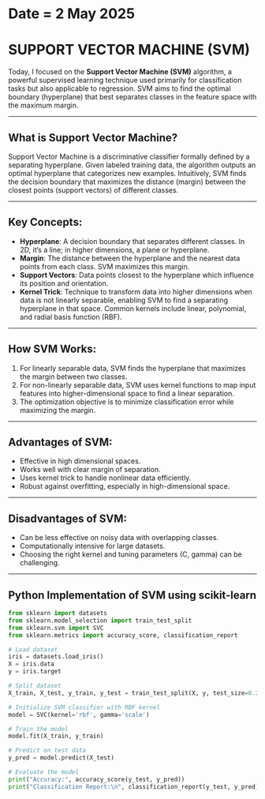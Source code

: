 # Date = 2 May 2025  
# SUPPORT VECTOR MACHINE (SVM)

Today, I focused on the **Support Vector Machine (SVM)** algorithm, a powerful supervised learning technique used primarily for classification tasks but also applicable to regression. SVM aims to find the optimal boundary (hyperplane) that best separates classes in the feature space with the maximum margin.

---

## What is Support Vector Machine?

Support Vector Machine is a discriminative classifier formally defined by a separating hyperplane. Given labeled training data, the algorithm outputs an optimal hyperplane that categorizes new examples. Intuitively, SVM finds the decision boundary that maximizes the distance (margin) between the closest points (support vectors) of different classes.

---

## Key Concepts:

- **Hyperplane**: A decision boundary that separates different classes. In 2D, it’s a line; in higher dimensions, a plane or hyperplane.  
- **Margin**: The distance between the hyperplane and the nearest data points from each class. SVM maximizes this margin.  
- **Support Vectors**: Data points closest to the hyperplane which influence its position and orientation.  
- **Kernel Trick**: Technique to transform data into higher dimensions when data is not linearly separable, enabling SVM to find a separating hyperplane in that space. Common kernels include linear, polynomial, and radial basis function (RBF).

---

## How SVM Works:

1. For linearly separable data, SVM finds the hyperplane that maximizes the margin between two classes.  
2. For non-linearly separable data, SVM uses kernel functions to map input features into higher-dimensional space to find a linear separation.  
3. The optimization objective is to minimize classification error while maximizing the margin.

---

## Advantages of SVM:

- Effective in high dimensional spaces.  
- Works well with clear margin of separation.  
- Uses kernel trick to handle nonlinear data efficiently.  
- Robust against overfitting, especially in high-dimensional space.

---

## Disadvantages of SVM:

- Can be less effective on noisy data with overlapping classes.  
- Computationally intensive for large datasets.  
- Choosing the right kernel and tuning parameters (C, gamma) can be challenging.

---

## Python Implementation of SVM using scikit-learn

```python
from sklearn import datasets
from sklearn.model_selection import train_test_split
from sklearn.svm import SVC
from sklearn.metrics import accuracy_score, classification_report

# Load dataset
iris = datasets.load_iris()
X = iris.data
y = iris.target

# Split dataset
X_train, X_test, y_train, y_test = train_test_split(X, y, test_size=0.2, random_state=42)

# Initialize SVM classifier with RBF kernel
model = SVC(kernel='rbf', gamma='scale')

# Train the model
model.fit(X_train, y_train)

# Predict on test data
y_pred = model.predict(X_test)

# Evaluate the model
print("Accuracy:", accuracy_score(y_test, y_pred))
print("Classification Report:\n", classification_report(y_test, y_pred))
